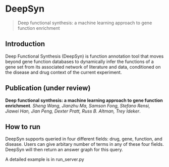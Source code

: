# DeepSyn
> Deep functional synthesis: a machine learning approach to gene function enrichment

## Introduction
Deep Functional Synthesis (DeepSyn) is function annotation tool that moves beyond gene function databases to dynamically infer the functions of a gene set from its associated network of literature and data, conditioned on the disease and drug context of the current experiment.

## Publication (under review)

**Deep functional synthesis: a machine learning approach to gene function enrichment**.
*Sheng Wang, Jianzhu Ma, Samson Fong, Stefano Rensi, Jiawei Han, Jian Peng, Dexter Pratt, Russ B. Altman, Trey Ideker*.

## How to run
DeepSyn supports queried in four different fields: drug, gene, function, and disease.
Users can give arbitary number of terms in any of these four fields.
DeepSyn will then return an answer graph for this query.

A detailed example is in run_server.py